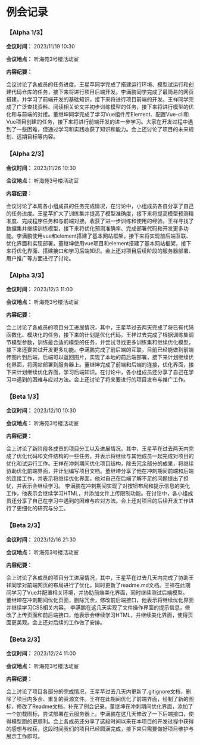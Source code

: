 # 例会记录
### **【Alpha 1/3】**

**会议时间：** 2023/11/19 10:30

**会议地点：** 听海苑3号楼活动室

**内容纪要：**

​	会议讨论了各成员的任务进度。王星苹同学完成了搭建运行环境、模型试运行和创建代码仓库的任务，接下来将进行项目后端开发。李满鹏同学完成了最简易的网页搭建，并学习了前端开发的基础知识，接下来将进行项目前端的开发。王祥同学完成了广泛查找资料、阅读相关论文并初步训练模型的任务，接下来将进行模型的优化和与前端的对接。董继坤同学完成了学习Vue组件库Element、配置Vue-cli和Vue项目创建的任务，接下来将进行前端开发的进一步学习。大家在开发过程中遇到了一些困难，但通过学习和实践收获了知识和能力。会上还讨论了项目的未来规划、远期目标等内容。

### **【Alpha 2/3】**

**会议时间：** 2023/11/26 10:30

**会议地点：** 听海苑3号楼活动室

**内容纪要：**

​	会议讨论了本周各小组成员的任务完成情况，在讨论中，小组成员各自分享了自己的任务进度。王星苹扩大了训练集并提高了模型准确度，接下来将提高模型预测精准度、完成程序任务和与前端对接。收获了进一步训练和使用的经验。王祥寻找了数据集并继续训练模型，接下来将优化预测准确率、完成部署代码和开发更多功能。李满鹏使用vue和element搭建了基本网站框架，接下来将实现前后端互联、优化界面和实现部署。董继坤使用vue项目和element搭建了基本网站框架，接下来将优化界面、搭建接口和学习后端知识。会上还对项目后续阶段的服务器部署、用户推广等方面进行了讨论。

### **【Alpha 3/3】**

**会议时间：** 2023/12/3 11:00

**会议地点：** 听海苑3号楼活动室

**内容纪要：**

​	会上讨论了各成员的项目分工进展情况，其中，王星苹过去两天完成了将已有代码函数化、模块化的任务，接下来的计划是优化代码。王祥过去完成了根据训练集调节模型参数，训练最合适的模型的任务，并尝试寻找更多训练集和继续优化模型，接下来还要尝试开发更多功能。李满鹏完成了前后端的互联，目前已经能做到前端传图片到后端，后端可以返回图片，实现了本地的前后端部署，接下来计划继续优化界面，将网站部署到服务器上。董继坤完成了前端和后端的连接，优化界面，接下来计划继续优化界面，学习后端知识。在讨论中，各小组成员还分享了自己在学习中遇到的困难与应对方法。会上还讨论了将来要进行的项目发布与推广工作。

### **【Beta 1/3】**

**会议时间：** 2023/12/10 10:30

**会议地点：** 听海苑3号楼活动室

**内容纪要：**

​	会上讨论了新阶段各成员的项目分工以及进展情况。其中，王星苹在过去两天内完成了优化代码和文件结构的一些任务，并表示将继续与其他成员一起完成对项目的优化和试运行工作。王祥在冲刺期间优化项目结构，除去冗余部分的成果，将继续协助优化前端界面，并计划编写项目文档。董继坤分享了他在冲刺期间前端和后端的连接工作，并表示将继续优化界面。他对自己在后端了解不足的问题提出了担忧，并表示会继续学习。 李满鹏在冲刺期间实现了对按钮布局和提示信息的美化工作，他表示会继续学习HTML，并添加文件上传限制功能。在讨论中，各小组成员还分享了自己在学习中遇到的困难与应对方法。会上还对项目的后续开发工作进行了更细化的研究与分工。



### **【Beta 2/3】**

**会议时间：** 2023/12/16 21:30

**会议地点：** 听海苑3号楼活动室

**内容纪要：**

​	会上讨论了各成员的项目分工进展情况，其中，王星苹在过去几天内完成了协助王祥同学对前端网页的布局进行了优化，同时更新了readme.md文档。王祥在此期间学习了Vue并配置相关环境，并协助前端美化界面，同时继续测试后端模型。 董继坤在冲刺期间优化页面，删除冗余，修改前后端接口，他表示将继续优化界面并继续学习CSS相关内容。 李满鹏在这几天实现了文件操作界面的提示信息，修改了上传页面和前后端接口，他表示会继续学习HTML，并继续美化界面，使得页面更美观。会上还对后续的工作做了安排。



### **【Beta 2/3】**

**会议时间：** 2023/12/24 11:00

**会议地点：** 听海苑3号楼活动室

**内容纪要：**

​	会上讨论了项目各部分的完成情况，王星苹过去几天内更新了.gitignore文档，删除了项目内多余、重复的资源文件。王祥在此期间优化了前端界面，绘制了新的图标，修改了Readme文档，补充了例会记录。董继坤在冲刺期间优化界面，添加了一个加载图标，尝试部署在云服务器上。李满鹏在这几天修改了一下后端接口，使得模型跑的更顺利。会上各成员还分享了这段时间以来在本项目的开发过程中获得的感想与收获，这段时间我们的项目已经圆满完成，接下来只需要做好项目维护与展示工作即可。
